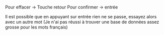 Pour effacer -> Touche retour
Pour confirmer -> entrée

Il est possible que en appuyant sur entrée rien ne se passe, essayez alors avec un autre mot (Je n'ai pas réussi à trouver une base de données assez grosse pour les mots français)
